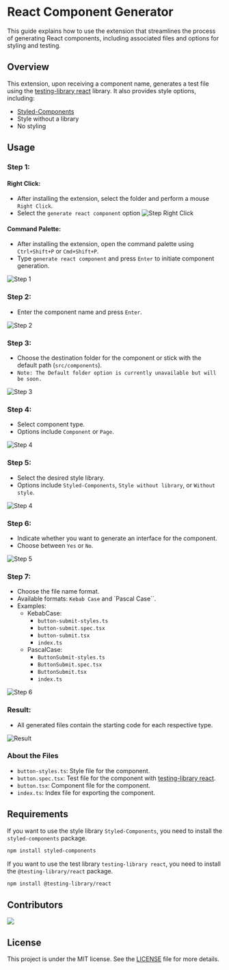 # React Component Generator

This guide explains how to use the extension that streamlines the process of generating React components, including associated files and options for styling and testing.

## Overview

This extension, upon receiving a component name, generates a test file using the [testing-library react](https://testing-library.com/react) library. It also provides style options, including:
- [Styled-Components](https://styled-components.com/)
- Style without a library
- No styling

## Usage

### Step 1:
#### Right Click:
- After installing the extension, select the folder and perform a  mouse `Right Click`.
- Select the `generate react component` option
![Step Right Click](./src/img/step-right-click.png)

#### Command Palette:
- After installing the extension, open the command palette using `Ctrl+Shift+P` or `Cmd+Shift+P`.
- Type `generate react component` and press `Enter` to initiate component generation.

![Step 1](./src/img/step-one.gif)

### Step 2:
- Enter the component name and press `Enter`.

![Step 2](./src/img/step-two.gif)

### Step 3:
- Choose the destination folder for the component or stick with the default path (`src/components`).
- `Note: The Default folder option is currently unavailable but will be soon.`

![Step 3](./src/img/step-three.gif)

### Step 4:
- Select component type.
- Options include `Component` or `Page`.

![Step 4](./src/img/step-four.gif)

### Step 5:
- Select the desired style library.
- Options include `Styled-Components`, `Style without library`, or `Without style`.

![Step 4](./src/img/step-five.png)

### Step 6:
- Indicate whether you want to generate an interface for the component.
- Choose between `Yes` or `No`.

![Step 5](./src/img/step-five.png)

### Step 7:
- Choose the file name format.
- Available formats: `Kebab Case` and `Pascal Case``.
- Examples:
  - KebabCase:
    - `button-submit-styles.ts`
    - `button-submit.spec.tsx`
    - `button-submit.tsx`
    - `index.ts`
  - PascalCase:
    - `ButtonSubmit-styles.ts`
    - `ButtonSubmit.spec.tsx`
    - `ButtonSubmit.tsx`
    - `index.ts`

![Step 6](./src/img/step-seven.png)

### Result:
- All generated files contain the starting code for each respective type.

![Result](./src/img/result.png)

### About the Files
- `button-styles.ts`: Style file for the component.
- `button.spec.tsx`: Test file for the component with [testing-library react](https://testing-library.com/react).
- `button.tsx`: Component file for the component.
- `index.ts`: Index file for exporting the component.

## Requirements

If you want to use the style library `Styled-Components`, you need to install the `styled-components` package.
```bash
npm install styled-components
```
If you want to use the test library `testing-library react`, you need to install the `@testing-library/react` package.
```bash
npm install @testing-library/react
```

## Contributors

[![](https://contrib.rocks/image?repo=jhersonharyson/generate-react-component)](https://github.com/jhersonharyson/generate-react-component/graphs/contributors)

## License

This project is under the MIT license. See the [LICENSE](LICENSE.md) file for more details.



